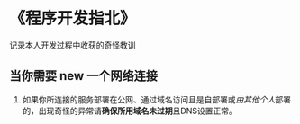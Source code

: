 # 《程序开发指北》
记录本人开发过程中收获的奇怪教训

## 当你需要 new 一个网络连接

1. 如果你所连接的服务部署在公网、通过域名访问且是自部署或*由其他个人*部署的，出现奇怪的异常请**确保所用域名未过期**且DNS设置正常。
